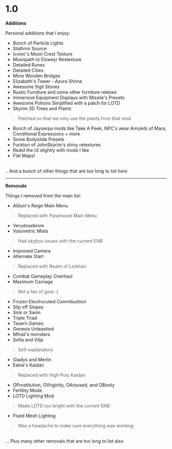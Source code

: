 # 1.0

**Additions**

Personal additions that I enjoy:

- Bunch of Particle Lights
- Stalhrim Source
- Iconic's Moon Crest Texture
- Moonpath to Elsweyr Restexture
- Detailed Runes
- Detailed Cities
- More Wooden Bridges
- Elizabeth's Tower - Azura Shrine
- Awesome Sigil Stones
- Rustic Furniture and some other furniture retexes
- Immersive Equipment Displays with Missile's Presets
- Awesome Potions Simplified with a patch for LOTD
- Skyrim 3D Trees and Plants
> Patched so that we only use the plants from that mod
- Bunch of Jayserpa mods like Take A Peek, NPC's wear Amulets of Mara, Conditional Expressions + more
- Some Bodyslide Presets
- Fuckton of JohnSkyrim's shiny retextures
- Redid the UI slightly with mods I like
- Flat Maps!
<br>
.. And a bunch of other things that are too long to list here

***

**Removals**

Things I removed from the main list:

- Alduin's Reign Main Menu 
> Replaced with Paramount Main Menu
- Verydosebrom 
- Volumetric Mists
> Had skybox issues with the current ENB
- Improved Camera
- Alternate Start
> Replaced with Realm of Lorkhan
- Combat Gameplay Overhaul
- Maximum Carnage 
> Not a fan of gore :(
- Frozen Electrocuted Commbustion
- Slip off Slopes
- Sink or Swim
- Triple Triad
- Tavern Games
- Genesis Unleashed
- Mihail's monsters
- Sofia and Vilja
> Self-explanatory
- Gladys and Merlin
- Eekie's Kaidan
> Replaced with High Poly Kaidan
- OProstitution, OVirginity, OAroused, and OBooty 
- Fertility Mode
- LOTD Lighting Mod 
> Made LOTD too bright with the current ENB
- Fixed Mesh Lighting 
> Was a headache to make sure everything was working
<br>
... Plus many other removals that are too long to list also
